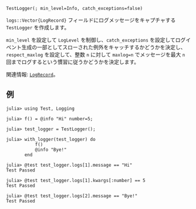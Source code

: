 ```
TestLogger(; min_level=Info, catch_exceptions=false)
```

`logs::Vector{LogRecord}` フィールドにログメッセージをキャプチャする `TestLogger` を作成します。

`min_level` を設定して `LogLevel` を制御し、`catch_exceptions` を設定してログイベント生成の一部としてスローされた例外をキャッチするかどうかを決定し、`respect_maxlog` を設定して、整数 `n` に対して `maxlog=n` でメッセージを最大 `n` 回までログするという慣習に従うかどうかを決定します。

関連情報: [`LogRecord`](@ref)。

## 例

```jldoctest
julia> using Test, Logging

julia> f() = @info "Hi" number=5;

julia> test_logger = TestLogger();

julia> with_logger(test_logger) do
           f()
           @info "Bye!"
       end

julia> @test test_logger.logs[1].message == "Hi"
Test Passed

julia> @test test_logger.logs[1].kwargs[:number] == 5
Test Passed

julia> @test test_logger.logs[2].message == "Bye!"
Test Passed
```

